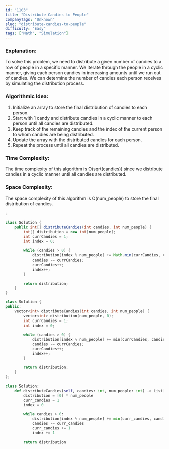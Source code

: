```yaml
---
id: "1103"
title: "Distribute Candies to People"
companyTags: "Unknown"
slug: "distribute-candies-to-people"
difficulty: "Easy"
tags: ["Math", "Simulation"]
---
```


### Explanation:
To solve this problem, we need to distribute a given number of candies to a row of people in a specific manner. We iterate through the people in a cyclic manner, giving each person candies in increasing amounts until we run out of candies. We can determine the number of candies each person receives by simulating the distribution process. 

### Algorithmic Idea:
1. Initialize an array to store the final distribution of candies to each person.
2. Start with 1 candy and distribute candies in a cyclic manner to each person until all candies are distributed.
3. Keep track of the remaining candies and the index of the current person to whom candies are being distributed.
4. Update the array with the distributed candies for each person.
5. Repeat the process until all candies are distributed.

### Time Complexity:
The time complexity of this algorithm is O(sqrt(candies)) since we distribute candies in a cyclic manner until all candies are distributed.

### Space Complexity:
The space complexity of this algorithm is O(num_people) to store the final distribution of candies.

:

```java
class Solution {
    public int[] distributeCandies(int candies, int num_people) {
        int[] distribution = new int[num_people];
        int currCandies = 1;
        int index = 0;
        
        while (candies > 0) {
            distribution[index % num_people] += Math.min(currCandies, candies);
            candies -= currCandies;
            currCandies++;
            index++;
        }
        
        return distribution;
    }
}
```

```cpp
class Solution {
public:
    vector<int> distributeCandies(int candies, int num_people) {
        vector<int> distribution(num_people, 0);
        int currCandies = 1;
        int index = 0;
        
        while (candies > 0) {
            distribution[index % num_people] += min(currCandies, candies);
            candies -= currCandies;
            currCandies++;
            index++;
        }
        
        return distribution;
    }
};
```

```python
class Solution:
    def distributeCandies(self, candies: int, num_people: int) -> List[int]:
        distribution = [0] * num_people
        curr_candies = 1
        index = 0
        
        while candies > 0:
            distribution[index % num_people] += min(curr_candies, candies)
            candies -= curr_candies
            curr_candies += 1
            index += 1
        
        return distribution
```